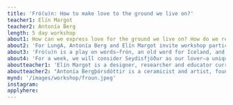 ```yaml
---
title: 'Fró(u)n: How to make love to the ground we live on?'
teacher1: Elín Margot
teacher2: Antonía Berg
length: 5 day workshop
about1: How can we express love for the ground we live on? How do we recognize the living body of nature, acknowledge its untamed value, and give it agency within our human societies? We propose a shift in the narrative of personification. Instead of speaking, thinking, and interacting with an Earth-mother, we prefer the idea of an Earth-lover—an entity that gives and cares as much as it desires to be loved and cared for. It's a passionate love story between humans and non-human entities such as fjords, mountains, seas, and all the characters that compose our wild environment.
about2: 'For LungA, Antonía Berg and Elín Margot invite workshop participants to deeply engage with Fró(u)n and connect with Seydisfjördur’s nature in a radical way: by creating ways to make love with it!'
about3: 'Fró(u)n is a play on words—frón, an old word for Iceland, and fróun, the Icelandic word for masturbation. It serves as the title of their research project where Antonía and Elín create pleasure objects using clay from the fjord of Berunes, embodying the place in tangible artefacts enabling intimate interactions.'
about4: 'For a week, we will consider Seydisfjöður as our lover—a unique landscape with its own temperament and charismatic characteristics. Participants will have the opportunity to meet their sweetheart and intimately acquaint themselves through foraging walks where they will collect natural raw materials to use in their projects. Local clay will be our primary medium, supplemented by what participants find compelling. Through readings and discussions, we will collectively reflect on the current state of our human relationship with nature. We will work with the elements, transform and solidify our journeys with a bonfire firing clay. At last, each participant will develop individual or collective ways to interact with the fjord, rooted in reciprocal love.'
aboutteacher1: 'Elín Margot is a designer, researcher and educator currently Programme Director of the BA Product Design at the Iceland University of the Arts. Her design practice focuses on creating objects and situations that question our day-to-day and explore alternative ecological and ethical futures. She uses the narrative power of objects to confront users to disruptive ideologies and immerse them in a potential tomorrow. She (re)designs mundane things such as forks and knives with a behavioral and/or technological twist asking what if? Elín Margot studied product design and social design in France and graduated from the MA Exploration & Translation at the Iceland University of the Arts in 2019. Since then, she has contributed to diverse design projects across France, Iceland, and Denmark, alongside exhibiting self-initiated research and teaching design in multiple academic institutions. Notably, she co-founded the food and art platform MÁL/TÍÐ and the sustainable design and art festival RUSL FEST. Her recent focus lies in reshaping Western narratives surrounding nature. Collaborating with Antonía Berg on the project Fró(u)n, they propose to consider  fjords as lovers. Similarly, in her project Interspecies Mothering, Elín invites participants to view whole colonies of yeasts and bacterias as family, and to adopt them as their daughters.'
aboutteacher2: "Antonía Bergþórsdóttir is a ceramicist and artist, founder of FLÆÐI art gallery, and MÓR an accessible ceramic studio in hafnar.haus.She forms one half of the fine art duo Augnablikin alongside Íris María Leifsdóttir. Elín Margot and her work together on the project Fró(u)n crafting sensual objects from Porcelain and Berunes clay, aiming to foster a more intimate bond with nature, reimagining it as a lover rather than a mother. She studied Pottery at the Visual School of Art in Reykjavík and graduated in 2020. During an internship in France in 2019, she studied porcelain, plaster making and design. Antonía specialises in utilising raw materials, particularly those sourced from her immediate environment, embarking on material exploration journeys since 2018, including investigating glacial clay in Greenland and Iceland. Her interest lies in leveraging local resources to create sustainable and meaningful creations, advocating for a hands-on approach to materials to deepen one's connection to craftsmanship and the natural world.  Currently, she collaborates with Sei architect studio in designing the Icelandic brick. Antonía has an extensive portfolio comprising solo exhibitions, group showcases, lectures, workshops, and events both domestically and internationally."
mynd: '/images/workshop/froun.jpeg'
instagram: 
applyhere: 
---
```

